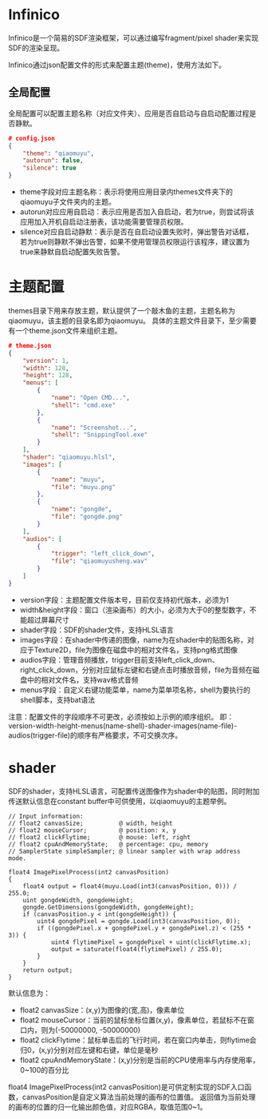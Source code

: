 # Infinico

Infinico是一个简易的SDF渲染框架，可以通过编写fragment/pixel shader来实现SDF的渲染呈现。

Infinico通过json配置文件的形式来配置主题(theme)，使用方法如下。

## 全局配置

全局配置可以配置主题名称（对应文件夹）、应用是否自启动与自启动配置过程是否静默。

```json
# config.json
{
    "theme": "qiaomuyu",
    "autorun": false,
    "silence": true
}
```

- theme字段对应主题名称：表示将使用应用目录内themes文件夹下的qiaomuyu子文件夹内的主题。
- autorun对应应用自启动：表示应用是否加入自启动，若为true，则尝试将该应用加入开机自启动注册表，该功能需要管理员权限。
- silence对应自启动静默：表示是否在自启动设置失败时，弹出警告对话框，若为true则静默不弹出告警，如果不使用管理员权限运行该程序，建议置为true来静默自启动配置失败告警。

# 主题配置

themes目录下用来存放主题，默认提供了一个敲木鱼的主题，主题名称为qiaomuyu，该主题的目录名即为qiaomuyu。
具体的主题文件目录下，至少需要有一个theme.json文件来组织主题。

```json
# theme.json
{
    "version": 1,
    "width": 128,
    "height": 128,
    "menus": [
        {
            "name": "Open CMD...",
            "shell": "cmd.exe"
        },
        {
            "name": "Screenshot...",
            "shell": "SnippingTool.exe"
        }
    ],
    "shader": "qiaomuyu.hlsl",
    "images": [
        {
            "name": "muyu",
            "file": "muyu.png"
        },
        {
            "name": "gongde",
            "file": "gongde.png"
        }
    ],
    "audios": [
        {
            "trigger": "left_click_down",
            "file": "qiaomuyusheng.wav"
        }
    ]
}
```

- version字段：主题配置文件版本号，目前仅支持初代版本，必须为1
- width&height字段：窗口（渲染画布）的大小，必须为大于0的整型数字，不能超过屏幕尺寸
- shader字段：SDF的shader文件，支持HLSL语言
- images字段：在shader中传递的图像，name为在shader中的贴图名称，对应于Texture2D<uint4>，file为图像在磁盘中的相对文件名，支持png格式图像
- audios字段：管理音频播放，trigger目前支持left_click_down、right_click_down，分别对应鼠标左键和右键点击时播放音频，file为音频在磁盘中的相对文件名，支持wav格式音频
- menus字段：自定义右键功能菜单，name为菜单项名称，shell为要执行的shell脚本，支持bat语法

注意：配置文件的字段顺序不可更改，必须按如上示例的顺序组织。
即：version-width-height-menus(name-shell)-shader-images(name-file)-audios(trigger-file)的顺序有严格要求，不可交换次序。

# shader

SDF的shader，支持HLSL语言，可配置传送图像作为shader中的贴图，同时附加传送默认信息在constant buffer中可供使用，以qiaomuyu的主题举例。

```hlsl
// Input information:
// float2 canvasSize;          @ width, height
// float2 mouseCursor;         @ position: x, y
// float2 clickFlytime;        @ mouse: left, right
// float2 cpuAndMemoryState;   @ percentage: cpu, memory
// SamplerState simpleSampler; @ linear sampler with wrap address mode.

float4 ImagePixelProcess(int2 canvasPosition)
{
    float4 output = float4(muyu.Load(int3(canvasPosition, 0))) / 255.0;
    uint gongdeWidth, gongdeHeight;
    gongde.GetDimensions(gongdeWidth, gongdeHeight);
    if (canvasPosition.y < int(gongdeHeight)) {
        uint4 gongdePixel = gongde.Load(int3(canvasPosition, 0));
        if ((gongdePixel.x + gongdePixel.y + gongdePixel.z) < (255 * 3)) {
            uint4 flytimePixel = gongdePixel + uint(clickFlytime.x);
            output = saturate(float4(flytimePixel) / 255.0);
        }
    }
    return output;
}
```

默认信息为：
- float2 canvasSize：(x,y)为图像的(宽,高)，像素单位
- float2 mouseCursor：当前的鼠标坐标位置(x,y)，像素单位，若鼠标不在窗口内，则为(-50000000, -50000000)
- float2 clickFlytime：鼠标单击后的飞行时间，若在窗口内单击，则flytime会归0，(x,y)分别对应左键和右键，单位是毫秒
- float2 cpuAndMemoryState：(x,y)分别是当前的CPU使用率与内存使用率，0~100的百分比

float4 ImagePixelProcess(int2 canvasPosition)是可供定制实现的SDF入口函数，canvasPosition是自定义算法当前处理的画布的位置值。
返回值为当前处理的画布的位置的归一化输出颜色值，对应RGBA，取值范围0~1。
